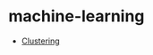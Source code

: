# machine-learning

- [Clustering](https://github.com/honghyelim/machine-learning/blob/main/clustering.ipynb)
